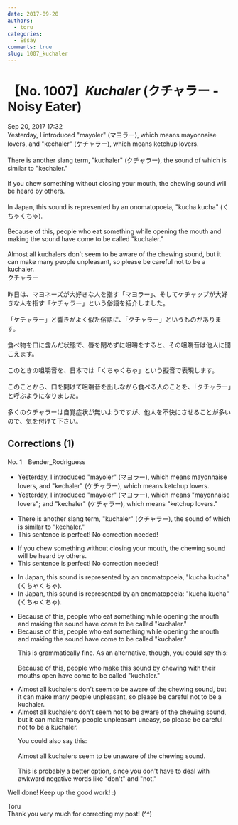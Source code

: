 ```yaml
---
date: 2017-09-20
authors:
  - toru
categories:
  - Essay
comments: true
slug: 1007_kuchaler
---
```


# 【No. 1007】<strong><em>Kuchaler</strong></em> (クチャラー - Noisy Eater)
<div class="date">Sep 20, 2017 17:32</div>
<div id="post"><div id="body_show_ori">
Yesterday, I introduced "mayoler" (マヨラー), which means mayonnaise lovers, and "kechaler" (ケチャラー), which means ketchup lovers.<br/><br/>There is another slang term, "kuchaler" (クチャラー), the sound of which is similar to "kechaler."<br/><br/>If you chew something without closing your mouth, the chewing sound will be heard by others.<br/><br/>In Japan, this sound is represented by an onomatopoeia, "kucha kucha" (くちゃくちゃ).<br/><br/>Because of this, people who eat something while opening the mouth and making the sound have come to be called "kuchaler."<br/><br/>Almost all kuchalers don't seem to be aware of the chewing sound, but it can make many people unpleasant, so please be careful not to be a kuchaler.
</div></div>

<!-- more -->

<div id="post_ja"><div id="body_show_mo">
クチャラー<br/><br/>昨日は、マヨネーズが大好きな人を指す「マヨラー」、そしてケチャップが大好きな人を指す「ケチャラー」という俗語を紹介しました。<br/><br/>「ケチャラー」と響きがよく似た俗語に、「クチャラー」というものがあります。<br/><br/>食べ物を口に含んだ状態で、唇を閉めずに咀嚼をすると、その咀嚼音は他人に聞こえます。<br/><br/>このときの咀嚼音を、日本では「くちゃくちゃ」という擬音で表現します。<br/><br/>このことから、口を開けて咀嚼音を出しながら食べる人のことを、「クチャラー」と呼ぶようになりました。<br/><br/>多くのクチャラーは自覚症状が無いようですが、他人を不快にさせることが多いので、気を付けて下さい。
</div></div>

## Corrections (1)
<div id="block"><div class="first_name"> No. 1　<span class="just_name">Bender_Rodriguess</span></div><div id="block2">
<ul class="correction_field">
<li class="incorrect">Yesterday, I introduced "mayoler" (マヨラー), which means mayonnaise lovers, and "kechaler" (ケチャラー), which means ketchup lovers.</li>
<li class="corrected correct">
Yesterday, I introduced "mayoler" (マヨラー), which means <span class="f_blue"><span class="f_bold">"</span></span>mayonnaise lovers<span class="f_blue"><span class="f_bold">";</span></span> and "kechaler" (ケチャラー), which means <span class="f_bold"><span class="f_blue">"</span></span>ketchup lovers.<span class="f_bold"><span class="f_blue">"</span></span>
</li>
</ul>
<ul class="correction_field">
<li class="incorrect">There is another slang term, "kuchaler" (クチャラー), the sound of which is similar to "kechaler."</li>
<li class="corrected perfect">This sentence is perfect! No correction needed!</li>
</ul>
<ul class="correction_field">
<li class="incorrect">If you chew something without closing your mouth, the chewing sound will be heard by others.</li>
<li class="corrected perfect">This sentence is perfect! No correction needed!</li>
</ul>
<ul class="correction_field">
<li class="incorrect">In Japan, this sound is represented by an onomatopoeia, "kucha kucha" (くちゃくちゃ).</li>
<li class="corrected correct">
In Japan, this sound is represented by an onomatopoeia<span class="f_bold"><span class="f_blue">:</span></span> "kucha kucha" (くちゃくちゃ).
</li>
</ul>
<ul class="correction_field">
<li class="incorrect">Because of this, people who eat something while opening the mouth and making the sound have come to be called "kuchaler."</li>
<li class="corrected correct">
Because of this, people who eat something while opening the mouth and making the sound have come to be called "kuchaler."
<p class="correction_comment">This is grammatically fine.  As an alternative, though, you could say this:<br/><br/>Because of this, people who make this sound by chewing with their mouths open have come to be called "kuchaler."</p>
</li>
</ul>
<ul class="correction_field">
<li class="incorrect">Almost all kuchalers don't seem to be aware of the chewing sound, but it can make many people unpleasant, so please be careful not to be a kuchaler.</li>
<li class="corrected correct">
Almost all kuchalers <span class="f_red"><span class="sline">don't</span></span> seem <span class="f_blue"><span class="f_bold">not</span></span> to be aware of the chewing sound, but it can make many people <span class="f_red"><span class="sline">unpleasant</span> </span>uneasy, so please be careful not to be a kuchaler.
<p class="correction_comment">You could also say this:<br/><br/>Almost all kuchalers seem to be unaware of the chewing sound.<br/><br/>This is probably a better option, since you don't have to deal with awkward negative words like "don't" and "not."</p>
</li>
</ul>
<p class="comment_small">
 Well done!  Keep up the good work! :)
</p>

</div><div class="name"><span class="just_name">Toru</span><br>
Thank you very much for correcting my post! (^^)
</div>
</div>
